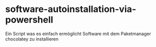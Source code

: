 # software-autoinstallation-via-powershell
Ein Script was es einfach ermöglicht Software mit dem Paketmanager chocolatey zu installieren
